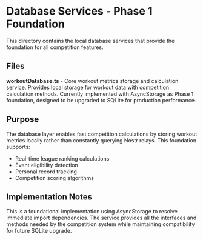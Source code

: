 # Database Services - Phase 1 Foundation

This directory contains the local database services that provide the foundation for all competition features.

## Files

**workoutDatabase.ts** - Core workout metrics storage and calculation service. Provides local storage for workout data with competition calculation methods. Currently implemented with AsyncStorage as Phase 1 foundation, designed to be upgraded to SQLite for production performance.

## Purpose

The database layer enables fast competition calculations by storing workout metrics locally rather than constantly querying Nostr relays. This foundation supports:

- Real-time league ranking calculations
- Event eligibility detection
- Personal record tracking
- Competition scoring algorithms

## Implementation Notes

This is a foundational implementation using AsyncStorage to resolve immediate import dependencies. The service provides all the interfaces and methods needed by the competition system while maintaining compatibility for future SQLite upgrade.